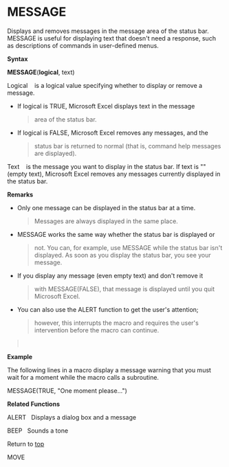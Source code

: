 MESSAGE
=======

Displays and removes messages in the message area of the status bar.
MESSAGE is useful for displaying text that doesn\'t need a response,
such as descriptions of commands in user-defined menus.

**Syntax**

**MESSAGE**(**logical**, text)

Logical    is a logical value specifying whether to display or remove a
message.

-   If logical is TRUE, Microsoft Excel displays text in the message
    > area of the status bar.

-   If logical is FALSE, Microsoft Excel removes any messages, and the
    > status bar is returned to normal (that is, command help messages
    > are displayed).

Text    is the message you want to display in the status bar. If text is
\"\" (empty text), Microsoft Excel removes any messages currently
displayed in the status bar.

**Remarks**

-   Only one message can be displayed in the status bar at a time.
    > Messages are always displayed in the same place.

-   MESSAGE works the same way whether the status bar is displayed or
    > not. You can, for example, use MESSAGE while the status bar isn\'t
    > displayed. As soon as you display the status bar, you see your
    > message.

-   If you display any message (even empty text) and don\'t remove it
    > with MESSAGE(FALSE), that message is displayed until you quit
    > Microsoft Excel.

-   You can also use the ALERT function to get the user\'s attention;
    > however, this interrupts the macro and requires the user\'s
    > intervention before the macro can continue.

>  

**Example**

The following lines in a macro display a message warning that you must
wait for a moment while the macro calls a subroutine.

MESSAGE(TRUE, \"One moment please\...\")

**Related Functions**

ALERT   Displays a dialog box and a message

BEEP   Sounds a tone

Return to [top](#H)

MOVE
